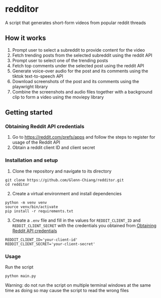 # redditor
A script that generates short-form videos from popular reddit threads

## How it works
1. Prompt user to select a subreddit to provide content for the video
2. Fetch trending posts from the selected subreddit using the reddit API
3. Prompt user to select one of the trending posts
4. Fetch top comments under the selected post using the reddit API
5. Generate voice-over audio for the post and its comments using the tiktok text-to-speech API
6. Download screenshots of the post and its comments using the playwright library
7. Combine the screenshots and audio files together with a background clip to form a video using the moviepy library

## Getting started
### Obtaining Reddit API credentials
1. Go to https://reddit.com/prefs/apps and follow the steps to register for usage of the Reddit API
2. Obtain a reddit client ID and client secret

### Installation and setup
1. Clone the repository and navigate to its directory
```
git clone https://github.com/Glenn-Chiang/redditor.git
cd redditor
```
2. Create a virtual environment and install dependencies
```
python -m venv venv
source venv/bin/activate
pip install -r requirements.txt
```
3. Create a `.env` file and fill in the values for `REDDIT_CLIENT_ID` and `REDDIT_CLIENT_SECRET` with the credentials you obtained from [Obtaining Reddit API credentials](#obtaining-reddit-api-credentials)
```
REDDIT_CLIENT_ID='your-client-id'
REDDIT_CLIENT_SECRET='your-client-secret'
```

### Usage
Run the script
```
python main.py
```
Warning: do not run the script on multiple terminal windows at the same time as doing so may cause the script to read the wrong files
